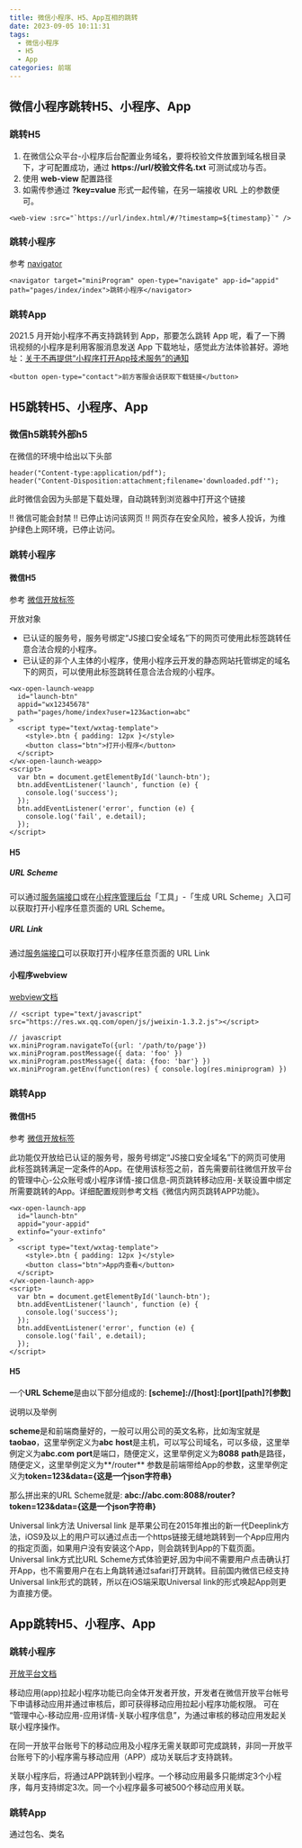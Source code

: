 ```yaml
---
title: 微信小程序、H5、App互相的跳转
date: 2023-09-05 10:11:31
tags:
  - 微信小程序
  - H5
  - App
categories: 前端
---
```


## 微信小程序跳转H5、小程序、App

### 跳转H5

1. 在微信公众平台-小程序后台配置业务域名，要将校验文件放置到域名根目录下，才可配置成功，通过 **https://url/校验文件名.txt** 可测试成功与否。
2. 使用 **web-view** 配置路径
3. 如需传参通过 **?key=value** 形式一起传输，在另一端接收 URL 上的参数便可。

```
<web-view :src="`https://url/index.html/#/?timestamp=${timestamp}`" />
```

### 跳转小程序

参考 [navigator](https://developers.weixin.qq.com/miniprogram/dev/component/navigator.html)

```
<navigator target="miniProgram" open-type="navigate" app-id="appid" path="pages/index/index">跳转小程序</navigator>
```

### 跳转App

2021.5 月开始小程序不再支持跳转到 App，那要怎么跳转 App 呢，看了一下腾讯视频的小程序是利用客服消息发送 App 下载地址，感觉此方法体验甚好。源地址：[关于不再提供“小程序打开App技术服务”的通知](https://developers.weixin.qq.com/community/develop/doc/000c04d94c0588744a2cf4d9c5bc09)

```
<button open-type="contact">前方客服会话获取下载链接</button>
```

## H5跳转H5、小程序、App

### 微信h5跳转外部h5

在微信的环境中给出以下头部 
```
header("Content-type:application/pdf");
header("Content-Disposition:attachment;filename='downloaded.pdf'");
```
此时微信会因为头部是下载处理，自动跳转到浏览器中打开这个链接

!! 微信可能会封禁
!! 已停止访问该网页
!! 网页存在安全风险，被多人投诉，为维护绿色上网环境，已停止访问。

### 跳转小程序

#### 微信H5

参考 [微信开放标签](https://developers.weixin.qq.com/doc/offiaccount/OA_Web_Apps/Wechat_Open_Tag.html#21)

开放对象
* 已认证的服务号，服务号绑定“JS接口安全域名”下的网页可使用此标签跳转任意合法合规的小程序。
* 已认证的非个人主体的小程序，使用小程序云开发的静态网站托管绑定的域名下的网页，可以使用此标签跳转任意合法合规的小程序。

```
<wx-open-launch-weapp
  id="launch-btn"
  appid="wx12345678"
  path="pages/home/index?user=123&action=abc"
>
  <script type="text/wxtag-template">
    <style>.btn { padding: 12px }</style>
    <button class="btn">打开小程序</button>
  </script>
</wx-open-launch-weapp>
<script>
  var btn = document.getElementById('launch-btn');
  btn.addEventListener('launch', function (e) {
    console.log('success');
  });
  btn.addEventListener('error', function (e) {
    console.log('fail', e.detail);
  });
</script>
```
#### H5

##### URL Scheme

可以通过[服务端接口](https://developers.weixin.qq.com/miniprogram/dev/OpenApiDoc/qrcode-link/url-scheme/generateScheme.html)或在[小程序管理后台](https://mp.weixin.qq.com/)「工具」-「生成 URL Scheme」入口可以获取打开小程序任意页面的 URL Scheme。

##### URL Link

通过[服务端接口](https://developers.weixin.qq.com/miniprogram/dev/OpenApiDoc/qrcode-link/url-link/generateUrlLink.html)可以获取打开小程序任意页面的 URL Link

#### 小程序webview

[webview文档](https://developers.weixin.qq.com/miniprogram/dev/component/web-view.html)

```
// <script type="text/javascript" src="https://res.wx.qq.com/open/js/jweixin-1.3.2.js"></script>

// javascript
wx.miniProgram.navigateTo({url: '/path/to/page'})
wx.miniProgram.postMessage({ data: 'foo' })
wx.miniProgram.postMessage({ data: {foo: 'bar'} })
wx.miniProgram.getEnv(function(res) { console.log(res.miniprogram) })

```

### 跳转App

#### 微信H5

参考 [微信开放标签](https://developers.weixin.qq.com/doc/offiaccount/OA_Web_Apps/Wechat_Open_Tag.html#21)

此功能仅开放给已认证的服务号，服务号绑定“JS接口安全域名”下的网页可使用此标签跳转满足一定条件的App。在使用该标签之前，首先需要前往微信开放平台的管理中心-公众账号或小程序详情-接口信息-网页跳转移动应用-关联设置中绑定所需要跳转的App。详细配置规则参考文档《微信内网页跳转APP功能》。

```
<wx-open-launch-app
  id="launch-btn"
  appid="your-appid"
  extinfo="your-extinfo"
>
  <script type="text/wxtag-template">
    <style>.btn { padding: 12px }</style>
    <button class="btn">App内查看</button>
  </script>
</wx-open-launch-app>
<script>
  var btn = document.getElementById('launch-btn');
  btn.addEventListener('launch', function (e) {
    console.log('success');
  });
  btn.addEventListener('error', function (e) {
    console.log('fail', e.detail);
  });
</script>
```

#### H5

一个**URL Scheme**是由以下部分组成的:
**[scheme]://[host]:[port][path]?[参数]**

说明以及举例

**scheme**是和前端商量好的，一般可以用公司的英文名称，比如淘宝就是**taobao**，这里举例定义为**abc**
**host**是主机，可以写公司域名，可以多级，这里举例定义为**abc.com**
**port**是端口，随便定义，这里举例定义为**8088**
**path**是路径，随便定义，这里举例定义为**/router**
参数是前端带给App的参数，这里举例定义为**token=123&data={这是一个json字符串}**

那么拼出来的URL Scheme就是:
**abc://abc.com:8088/router?token=123&data={这是一个json字符串}**

Universal link方法
Universal link 是苹果公司在2015年推出的新一代Deeplink方法，iOS9及以上的用户可以通过点击一个https链接无缝地跳转到一个App应用内的指定页面，如果用户没有安装这个App，则会跳转到App的下载页面。Universal link方式比URL Scheme方式体验更好,因为中间不需要用户点击确认打开App，也不需要用户在右上角跳转通过safari打开跳转。目前国内微信已经支持Universal link形式的跳转，所以在iOS端采取Universal link的形式唤起App则更为直接方便。

## App跳转H5、小程序、App

### 跳转小程序

[开放平台文档](https://developers.weixin.qq.com/doc/oplatform/Mobile_App/Launching_a_Mini_Program/Launching_a_Mini_Program.html)

移动应用(app)拉起小程序功能已向全体开发者开放，开发者在微信开放平台帐号下申请移动应用并通过审核后，即可获得移动应用拉起小程序功能权限。
可在 “管理中心-移动应用-应用详情-关联小程序信息”，为通过审核的移动应用发起关联小程序操作。

在同一开放平台账号下的移动应用及小程序无需关联即可完成跳转，非同一开放平台账号下的小程序需与移动应用（APP）成功关联后才支持跳转。

关联小程序后，将通过APP跳转到小程序。一个移动应用最多只能绑定3个小程序，每月支持绑定3次。同一个小程序最多可被500个移动应用关联。

### 跳转App

通过包名、类名
